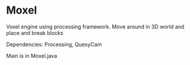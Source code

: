 # Moxel
Voxel engine using processing framework. Move around in 3D world and place and break blocks

Dependencies:
  Processing,
  QuesyCam

Main is in Moxel.java
